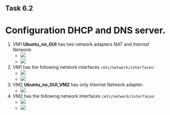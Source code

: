 ## Task 6.2
# Configuration DHCP and DNS server.
1) VM1 **Ubuntu_no_GUI** has two network adapters *NAT* and *Internal Network*:
	* ![](https://i.imgur.com/XCh8Lcn.png)
	* ![](https://i.imgur.com/ikCkxIN.png)
2) VM1 has the following network interfaces ``/etc/network/interfaces``:
	* ![](https://i.imgur.com/Fh2GgxX.png)
	* ![](https://i.imgur.com/O4UfnHL.png)
3) VM2 **Ubuntu_no_GUI_VM2** has only *Internal Network* adapter:
	* ![](https://i.imgur.com/nL8lji7.png)
4) VM2 has the following network interfaces ``/etc/network/interfaces``:
	* ![](https://i.imgur.com/3df4U6D.png)
	* ![](https://i.imgur.com/CWX7cML.png)
